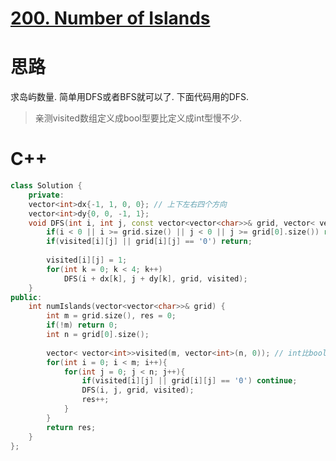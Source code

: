 # [200. Number of Islands](https://leetcode.com/problems/number-of-islands/)
# 思路
求岛屿数量. 简单用DFS或者BFS就可以了. 下面代码用的DFS.

> 亲测visited数组定义成bool型要比定义成int型慢不少.

# C++
``` C++
class Solution {
    private:
    vector<int>dx{-1, 1, 0, 0}; // 上下左右四个方向
    vector<int>dy{0, 0, -1, 1};
    void DFS(int i, int j, const vector<vector<char>>& grid, vector< vector<int>>& visited){
        if(i < 0 || i >= grid.size() || j < 0 || j >= grid[0].size()) return;
        if(visited[i][j] || grid[i][j] == '0') return;
        
        visited[i][j] = 1;
        for(int k = 0; k < 4; k++)
            DFS(i + dx[k], j + dy[k], grid, visited);
    }
public:
    int numIslands(vector<vector<char>>& grid) {
        int m = grid.size(), res = 0;
        if(!m) return 0;
        int n = grid[0].size();
        
        vector< vector<int>>visited(m, vector<int>(n, 0)); // int比bool型数组快
        for(int i = 0; i < m; i++){
            for(int j = 0; j < n; j++){
                if(visited[i][j] || grid[i][j] == '0') continue;
                DFS(i, j, grid, visited);
                res++;
            }
        }
        return res;
    }
};
```
